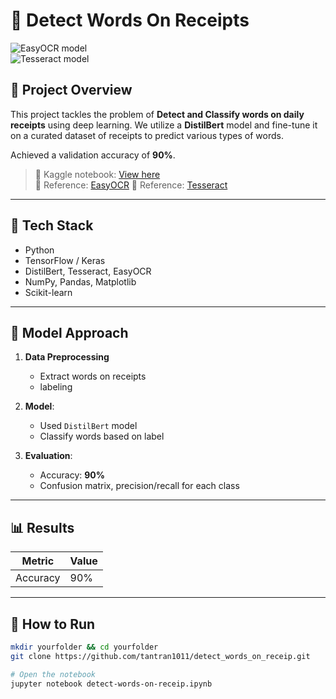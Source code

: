 # 🧴 Detect Words On Receipts

![EasyOCR model](https://github.com/JaidedAI/EasyOCR#supported-languages)  
![Tesseract model](https://github.com/tesseract-ocr/tesseract)  

## 📌 Project Overview

This project tackles the problem of **Detect and Classify words on daily receipts** using deep learning. We utilize a **DistilBert** model and fine-tune it on a curated dataset of receipts to predict various types of words.

Achieved a validation accuracy of **90%**.

> 📍 Kaggle notebook: [View here](https://www.kaggle.com/code/tantranduc/detect-words-on-receipt)  
> 📍 Reference: [EasyOCR](https://pyimagesearch.com/2020/09/14/getting-started-with-easyocr-for-optical-character-recognition/)
> 📍 Reference: [Tesseract](https://pyimagesearch.com/2017/07/10/using-tesseract-ocr-python/)

---

## 🚀 Tech Stack

- Python
- TensorFlow / Keras
- DistilBert, Tesseract, EasyOCR
- NumPy, Pandas, Matplotlib
- Scikit-learn

---

## 🧠 Model Approach

1. **Data Preprocessing**
   - Extract words on receipts
   - labeling 

2. **Model**:
   - Used `DistilBert` model
   - Classify words based on label

3. **Evaluation**:
   - Accuracy: **90%**
   - Confusion matrix, precision/recall for each class

---

## 📊 Results

| Metric        | Value     |
|---------------|-----------|
| Accuracy      | 90%       |

---

## 🧰 How to Run

```bash
mkdir yourfolder && cd yourfolder
git clone https://github.com/tantran1011/detect_words_on_receip.git

# Open the notebook
jupyter notebook detect-words-on-receip.ipynb
